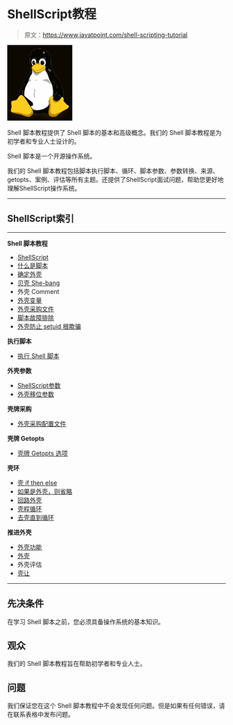 # ShellScript教程

> 原文：<https://www.javatpoint.com/shell-scripting-tutorial>

![Shell Scripting tutorial](img/e10c3afc4c2afe53556a28cbb3157802.png)

Shell 脚本教程提供了 Shell 脚本的基本和高级概念。我们的 Shell 脚本教程是为初学者和专业人士设计的。

Shell 脚本是一个开源操作系统。

我们的 Shell 脚本教程包括脚本执行脚本、循环、脚本参数、参数转换、来源、getopts、案例、评估等所有主题。还提供了ShellScript面试问题，帮助您更好地理解ShellScript操作系统。

* * *

## ShellScript索引

* * *

**Shell 脚本教程**

*   [ShellScript](shell-scripting-tutorial)
*   [什么是脚本](what-is-shell-scripting)
*   [确定外壳](how-to-determine-shell-scripting)
*   [贝壳 She-bang](shell-scripting-she-bang)
*   外壳 Comment
*   [外壳变量](shell-scripting-variables)
*   [外壳采购文件](shell-scripting-sourcing-a-file)
*   [脚本故障排除](troubleshooting-a-shell-script)
*   [外壳防止 setuid 根欺骗](shell-scripting-prevent-setuid-root-spoofing)

**执行脚本**

*   [执行 Shell 脚本](steps-to-write-and-execute-a-shell-script)

**外壳参数**

*   [ShellScript参数](shell-script-parameters)
*   [外壳移位参数](shell-scripting-shift-through-parameters)

**壳牌采购**

*   [外壳采购配置文件](shell-scripting-sourcing-a-config-file)

**壳牌 Getopts**

*   [壳牌 Getopts 选项](get-shell-script-options-with-getopts)

**壳环**

*   [壳 if then else](if-then-else-shell-scripting)
*   [如果是外壳，则省略](if-then-elif-shell-scripting)
*   [回路外壳](for-loop-shell-scripting)
*   [壳程循环](while-loop-shell-scripting)
*   [去壳直到循环](until-loop-shell-scripting)

**推进外壳**

*   [外壳功能](scripting-shell-function)
*   [外壳](shell-scripting-case)
*   外壳评估
*   [壳让](shell-let-scripting)

* * *

## 先决条件

在学习 Shell 脚本之前，您必须具备操作系统的基本知识。

## 观众

我们的 Shell 脚本教程旨在帮助初学者和专业人士。

## 问题

我们保证您在这个 Shell 脚本教程中不会发现任何问题。但是如果有任何错误，请在联系表格中发布问题。
